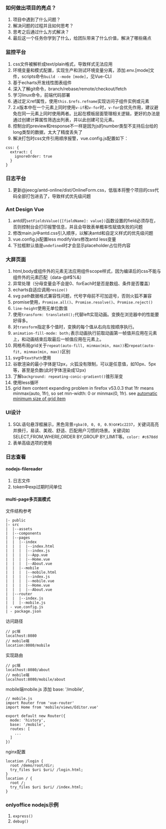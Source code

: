 ### 如何做出项目的亮点？
1. 项目中遇到了什么问题？
2. 解决问题的过程并且如何思考？
3. 思考之后通过什么方式解决？
4. 最后这一个任务你学到了什么，给团队带来了什么价值，解决了哪些痛点

### 监控平台
1. css文件被解析成text/plain格式，导致样式无法应用
2. 环境变量和模式配置，实现生产和测试环境变量分离，添加.env.[mode]文件，scripts命令`build --mode [mode]`，见Vue-CLI
3. 基于echarts开发线性图表组件
4. 深入了解git命令，branch/rebase/remote/checkout/fetch
5. 学习linux命令，前端代码部署
6. 通过定义ref属性，使用`this.$refs.refname`实现访问子组件实例或元素
7. 2.x版本中在一个元素上同时使用`v-if`和`v-for`时，`v-for`会优先作用，建议避免在同一元素上同时使用两者。比起在模板层面管理相关逻辑，更好的办法是通过创建计算属性筛选出列表，并以此创建可见元素。
8. 控制台的preview和response不一样是因为js的number类型不支持后台给的long类型的数据，太大了精度丢失了
9. 解决打包时css文件引用顺序报警，vue.config.js配置如下：
```
css: {
  extract: {
    ignoreOrder: true
  }
}
```

### 日志平台
1. 更新@jeecg/antd-online/dist/OnlineForm.css，低版本将整个项目的css代码全部打包进去了，导致样式优先级问题

### Ant Design Vue
1. antd的`setFieldsValue({[fieldName]: value})`函数设置的field必须存在，否则控制台会打印报警信息，并且会导致表单概率性赋值失败的问题
2. 修改main.js中antd.css引入顺序，以解决antd和自定义样式的优先级问题
3. vue.config.js配置less modifyVars修改antd less变量
4. 下拉框默认值是`undefined`时才会显示placeholder占位符内容

### 大屏页面
1. html,body或组件外的元素无法应用组件scope样式，因为编译后的css不能与组件外的元素匹配（data-@#$%&）
2. 异常处理（分母变量会不会是0、forEach时是否是数组、条件是否覆盖）
3. echarts自适应调用`resize()`
4. svg path数据格式兼容性问题，代号字母前不可加逗号，否则火狐不兼容
5. promise使用，`Promise.all()`、`Promise.resolve()`、`Promise.reject()`
6. `line-height`使用无单位数值
7. 使用`transform: translateX();`代替left实现动画。变换在浏览器中的性能要好得多。
8. 对`transform`指定多个值时，变换的每个值从右向左按顺序执行。
9. `animation-fill-mode: both;`表示动画执行前取动画第一帧值并应用在元素上，和动画结束后取最后一帧值应用在元素上。
10. 网格布局grid关于`repeat(auto-fill, minmax(min, max))`和`repeat(auto-fit, minmax(min, max))`区别
11. svg中`textPath`使用
12. 谷歌渲染的最小字体是12px，火狐没有限制，可以是任意值，如10px、5px等，甚至是负数(此时字体渲染成12px)
13. 了解`background: repeating-conic-gradient()`锥形渐变
14. 使用less循环
15. grid item content expanding problem in firefox v53.0.3 that 1fr means minmax(auto, 1fr), so set min-width: 0 or minmax(0, 1fr). see [automatic minimum size of grid item](https://www.w3.org/TR/css3-grid-layout/#min-size-auto)

### UI设计
1. SQL语句悬浮框展示，黑色背景`rgba(0, 0, 0, 0.9)`or`#1c2237`，关键词高亮并换行，易读、美观、舒适、匹配用户习惯的场景。关键词如SELECT,FROM,WHERE,ORDER BY,GROUP BY,LIMIT等。`color: #c678dd`
2. 表单高级选项的使用

### 日志查看
#### nodejs-filereader
1. 日志文件
2. token中exp过期时间单位
#### multi-page多页面模式
文件结构参考
```
|- public
|- src
|  |--assets
|  |--components
|  |--pages
|  |  |--index
|  |  |  |--index.html
|  |  |  |--index.js
|  |  |  |--App.vue
|  |  |  |--Home.vue
|  |  |  |--About.vue
|  |  |--mobile
|  |  |  |--mobile.html
|  |  |  |--index.js
|  |  |  |--mobile.vue
|  |  |  |--Home.vue
|  |  |  |--About.vue
|  |--router  
|  |  |--index.js
|  |  |--mobile.js
| - vue.config.js
| - package.json
```
访问路径
```
// pc端
localhost:8080
// mobile端
location:8080/mobile
```
实现路由
```
// pc端
localhost:8080/about 
// mobile端
localhost:8080/mobile/about
```
mobile端mobile.js 添加 base: '/mobile',
```
// mobile.js
import Router from 'vue-router'
import Home from 'mobile/views/Editor.vue'

export default new Router({
  mode: 'history',
  base: '/mobile',
  routes: [
    ...
  ]
})
```
nginx配置
```
location /login {
  root /demo/root/dir;
  try_files $uri $uri/ /login.html;
}
location / {
  root /;
  try_files $uri $uri/ /index.html;
}
```

### onlyoffice nodejs示例
1. `express()`
2. `debug()`